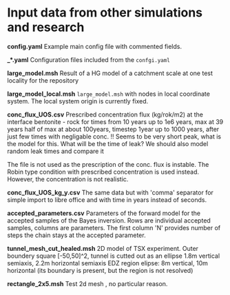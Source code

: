 # Input data from other simulations and research

**config.yaml** 
Example main config file with commented fields.

**_*.yaml**
Configuration files included from the `confgi.yaml`

**large_model.msh** 
Result of a HG model of a catchment scale at one test locality for the repository

**large_model_local.msh** 
`large_model.msh` with nodes in local coordinate system. The local system origin is currently fixed. 

**conc_flux_UOS.csv** 
Prescribed  concentration flux (kg/rok/m2) at the interface bentonite - rock
for times from 10 years up to 1e6 years, max at 39 years 
half of max at about 100years, timestep 1year up to 1000 years, after just few times with 
negligable conc.
!! Seems to be very short peak, what is the model for this.
What will be the time of leak? We should also model random leak times and compare it 

The file is not used as the prescription of the conc. flux is instable. The Robin type condition with prescribed concentration is used instead.
However, the concentration is not realistic.


**conc_flux_UOS_kg_y.csv**
The same data but with 'comma' separator for simple import to libre office and with time in years instead of seconds.


**accepted_parameters.csv**
Parameters of the forward model for the accepted samples of the Bayes inversion. 
Rows are individual accepted samples, columns are parameters.
The first column 'N' provides number of steps the chain stays at the accepted parameter.


**tunnel_mesh_cut_healed.msh**
2D model of TSX experiment. Outer boundery square [-50,50]^2, 
tunnel is cutted out as an ellipse 1.8m vertical semiaxis, 2.2m horizontal semiaxis
EDZ region elipse: 8m vertical, 10m horizontal (its boundary is present, but the region is not resolved)    

**rectangle_2x5.msh**
Test 2d mesh , no particular reason. 
